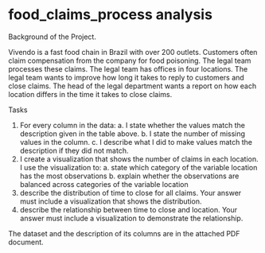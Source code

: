 # food_claims_process analysis

Background of the Project.

Vivendo is a fast food chain in Brazil with over 200 outlets. Customers often claim compensation from the company for food poisoning. The legal team processes these claims. The legal team has offices in four locations. The legal team wants to improve how long it takes to reply to customers and close claims. The head of the legal department wants a report on how each location differs in the time it takes to close claims.

Tasks

1. For every column in the data:
a. I state whether the values match the description given in the table above.
b. I state the number of missing values in the column.
c. I describe what I did to make values match the description if they did not
match.
2. I create a visualization that shows the number of claims in each location. I use the
visualization to:
a. state which category of the variable location has the most observations
b. explain whether the observations are balanced across categories of the
variable location
3. describe the distribution of time to close for all claims. Your answer must include a
visualization that shows the distribution.
4. describe the relationship between time to close and location. Your answer must
include a visualization to demonstrate the relationship.

The dataset and the description of its columns are in the attached PDF document. 
